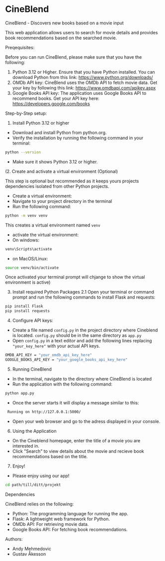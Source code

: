 # CineBlend
CineBlend - Discovers new books based on a movie input

This web application allows users to search for movie details and provides book recommendations based on the searched movie.

Preqequisites:

Before you can run CineBlend, please make sure that you have the following:
1. Python 3.12 or Higher. Ensure that you have Python installed. You can download Python from this link: https://www.python.org/downloads/
2. OMDb API key: CineBlend uses the OMDb API to fetch movie data. Get your key by following this link: https://www.omdbapi.com/apikey.aspx
3. Google Books API key: The application uses Google Books API to recommend books. Get your API key here: 
https://developers.google.com/books

Step-by-Step setup:

1. Install Python 3.12 or higher
 * Download and install Python from python.org. 
 * Verify the installation by running the following command in your terminal:

 ```bash
 python --version
 ```
 * Make sure it shows Python 3.12 or higher. 

(2. Create and activate a virtual environment (Optional)

This step is optional but recommended as it keeps yours projects dependencies isolated from other Python projects.

* Create a virtual environment:
 * Navigate to your project directory in the terminal
 * Run the following command:
 ```bash
 python -m venv venv
 ```
 This creates a virtual environment named `venv`

* activate the virtual environment:
 * On windows:
 ```bash
 venv\Scripts\activate
 ```
 
 * on MacOS/Linux:
 ```bash
 source venv/bin/activate
 ```
Once activated your terminal prompt will chjange to show the virtual environment is active)



3. Install required Python Packages
 2.1 Open your terminal or command prompt and run the following commands to install Flask and requests:

 ```bash
 pip install Flask
 pip install requests
 ```


4. Configure API keys:

* Create a file named `config.py` in the project directory where Cineblend is located. `config.py` should be in the same directory as `app.py` 
* Open `config.py` in a text editor and add the following lines replacing `"your_key_here"` with your actual API keys. 

```bash
OMDB_API_KEY = "your_omdb_api_key_here"
GOOGLE_BOOKS_API_KEY = "your_google_books_api_key_here"
```

5. Running CineBlend
* In the terminal, navigate to the directory where CineBlend is located
* Run the application with the following command: 
```bash
python app.py
```
* Once the server starts it will display a message similar to this: 

```bash
 Running on http://127.0.0.1:5000/
```
* Open your web browser and go to the adress displayed in your console. 

6. Using the Application

* On the Cineblend homepage, enter the title of a movie you are interested in.
* Click "Search" to view details about the movie and recieve book recommendations based on the title. 

7. Enjoy!

* Please enjoy using our app!

```bash
cd path/till/ditt/projekt
 ```
 

Dependencies

CineBlend relies on the following:

* Python: The programming language for running the app.
* Flask: A lightweight web framework for Python.
* OMDb API: For retrieving movie data.
* Google Books API: For fetching book recommendations. 

Authors:

* Andy Mehmedovic
* Gustav Åkesson


